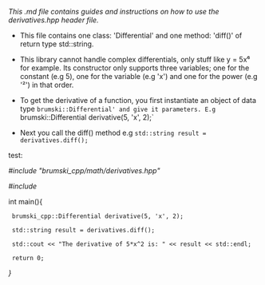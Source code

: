 _This .md file contains guides and instructions on how to use the derivatives.hpp header file._

* This file contains one class: 'Differential' and one method: 'diff()' of return type std::string.

* This library cannot handle complex differentials, only stuff like y = 5x⁶ for example. Its constructor only supports three variables; one for the constant (e.g 5), one for the variable (e.g 'x') and one for the power (e.g '²') in that order.

* To get the derivative of a function, you first instantiate an object of data type `brumski::Differential' and give it parameters. E.g `brumski::Differential derivative(5, 'x', 2);`

* Next you call the diff() method e.g `std::string result = derivatives.diff();`


test:

_#include "brumski_cpp/math/derivatives.hpp"_

_#include_ _<iostream>_

   int main(){

     brumski_cpp::Differential derivative(5, 'x', 2);

     std::string result = derivatives.diff();

     std::cout << "The derivative of 5*x^2 is: " << result << std::endl;

     return 0;

   _}_